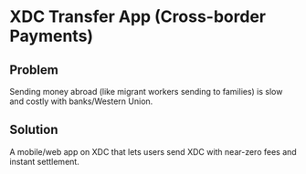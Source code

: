 # XDC Transfer App (Cross-border Payments) #

## Problem ## 
Sending money abroad (like migrant workers sending to families) is slow and costly with banks/Western Union.

## Solution ##
A mobile/web app on XDC that lets users send XDC with near-zero fees and instant settlement.